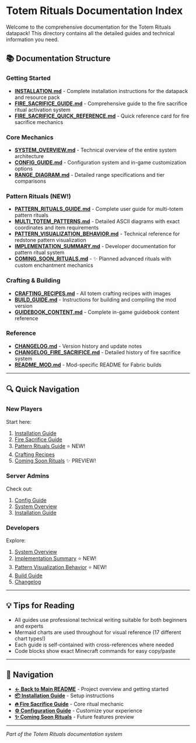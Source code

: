 # Totem Rituals Documentation Index

Welcome to the comprehensive documentation for the Totem Rituals datapack! This directory contains all the detailed guides and technical information you need.

## 📚 Documentation Structure

### Getting Started
- **[INSTALLATION.md](INSTALLATION.md)** - Complete installation instructions for the datapack and resource pack
- **[FIRE_SACRIFICE_GUIDE.md](FIRE_SACRIFICE_GUIDE.md)** - Comprehensive guide to the fire sacrifice ritual activation system
- **[FIRE_SACRIFICE_QUICK_REFERENCE.md](FIRE_SACRIFICE_QUICK_REFERENCE.md)** - Quick reference card for fire sacrifice mechanics

### Core Mechanics
- **[SYSTEM_OVERVIEW.md](SYSTEM_OVERVIEW.md)** - Technical overview of the entire system architecture
- **[CONFIG_GUIDE.md](CONFIG_GUIDE.md)** - Configuration system and in-game customization options
- **[RANGE_DIAGRAM.md](RANGE_DIAGRAM.md)** - Detailed range specifications and tier comparisons

### Pattern Rituals (NEW!)
- **[PATTERN_RITUALS_GUIDE.md](PATTERN_RITUALS_GUIDE.md)** - Complete user guide for multi-totem pattern rituals
- **[MULTI_TOTEM_PATTERNS.md](MULTI_TOTEM_PATTERNS.md)** - Detailed ASCII diagrams with exact coordinates and item requirements
- **[PATTERN_VISUALIZATION_BEHAVIOR.md](PATTERN_VISUALIZATION_BEHAVIOR.md)** - Technical reference for redstone pattern visualization
- **[IMPLEMENTATION_SUMMARY.md](IMPLEMENTATION_SUMMARY.md)** - Developer documentation for pattern ritual system
- **[COMING_SOON_RITUALS.md](COMING_SOON_RITUALS.md)** - ✨ Planned advanced rituals with custom enchantment mechanics

### Crafting & Building
- **[CRAFTING_RECIPES.md](CRAFTING_RECIPES.md)** - All totem crafting recipes with images
- **[BUILD_GUIDE.md](BUILD_GUIDE.md)** - Instructions for building and compiling the mod version
- **[GUIDEBOOK_CONTENT.md](GUIDEBOOK_CONTENT.md)** - Complete in-game guidebook content reference

### Reference
- **[CHANGELOG.md](CHANGELOG.md)** - Version history and update notes
- **[CHANGELOG_FIRE_SACRIFICE.md](CHANGELOG_FIRE_SACRIFICE.md)** - Detailed history of fire sacrifice system
- **[README_MOD.md](README_MOD.md)** - Mod-specific README for Fabric builds

---

## 🔍 Quick Navigation

### New Players
Start here:
1. [Installation Guide](INSTALLATION.md)
2. [Fire Sacrifice Guide](FIRE_SACRIFICE_GUIDE.md)
3. [Pattern Rituals Guide](PATTERN_RITUALS_GUIDE.md) ⭐ NEW!
4. [Crafting Recipes](CRAFTING_RECIPES.md)
5. [Coming Soon Rituals](COMING_SOON_RITUALS.md) ✨ PREVIEW!

### Server Admins
Check out:
1. [Config Guide](CONFIG_GUIDE.md)
2. [System Overview](SYSTEM_OVERVIEW.md)
3. [Installation Guide](INSTALLATION.md)

### Developers
Explore:
1. [System Overview](SYSTEM_OVERVIEW.md)
2. [Implementation Summary](IMPLEMENTATION_SUMMARY.md) ⭐ NEW!
3. [Pattern Visualization Behavior](PATTERN_VISUALIZATION_BEHAVIOR.md) ⭐ NEW!
4. [Build Guide](BUILD_GUIDE.md)
5. [Changelog](CHANGELOG.md)

---

## 💡 Tips for Reading

- All guides use professional technical writing suitable for both beginners and experts
- Mermaid charts are used throughout for visual reference (17 different chart types!)
- Each guide is self-contained with cross-references where needed
- Code blocks show exact Minecraft commands for easy copy/paste

---

## 🔗 Navigation

- **[← Back to Main README](../README.md)** - Project overview and getting started
- **[📦 Installation Guide](INSTALLATION.md)** - Setup instructions
- **[🔥 Fire Sacrifice Guide](FIRE_SACRIFICE_GUIDE.md)** - Core ritual mechanic
- **[⚙️ Configuration Guide](CONFIG_GUIDE.md)** - Customize your experience
- **[✨ Coming Soon Rituals](COMING_SOON_RITUALS.md)** - Future features preview

---

*Part of the Totem Rituals documentation system*

